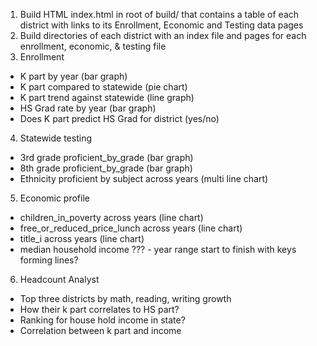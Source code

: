 1. Build HTML index.html in root of build/ that contains a table of each district with links to its Enrollment, Economic and Testing data pages
2. Build directories of each district with an index file and pages for each enrollment, economic, & testing file
3. Enrollment
 - K part by year (bar graph)
 - K part compared to statewide (pie chart)
 - K part trend against statewide (line graph)
 - HS Grad rate by year (bar graph)
 - Does K part predict HS Grad for district (yes/no)
4. Statewide testing
 - 3rd grade proficient_by_grade (bar graph)
 - 8th grade proficient_by_grade (bar graph)
 - Ethnicity proficient by subject across years (multi line chart)
5. Economic profile
 - children_in_poverty across years (line chart)
 - free_or_reduced_price_lunch across years (line chart)
 - title_i across years (line chart)
 - median household income ??? - year range start to finish with keys forming lines?
6. Headcount Analyst
 - Top three districts by math, reading, writing growth
  - How their k part correlates to HS part?
  - Ranking for house hold income in state?
  - Correlation between k part and income
